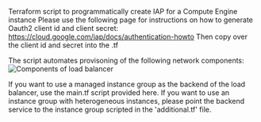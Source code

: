 Terraform script to programmatically create IAP for a Compute Engine instance
Please use the following page for instructions on how to generate Oauth2 client id and client secret:
https://cloud.google.com/iap/docs/authentication-howto
Then copy over the client id and secret into the .tf 

The script automates provisoning of the following network components:
![Components of load balancer](https://cloud.google.com/load-balancing/images/basic-http-load-balancer.svg)

If you want to use a managed instance group as the backend of the load balancer, use the main.tf script provided here. 
If you want to use an instance group with heterogeneous instances, please point the backend service to the instance group scripted in the 'additional.tf' file.
